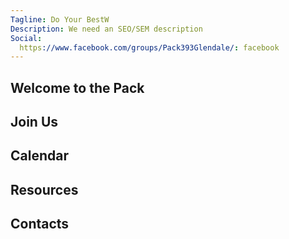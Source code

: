 ```yaml
---
Tagline: Do Your BestW
Description: We need an SEO/SEM description
Social:
  https://www.facebook.com/groups/Pack393Glendale/: facebook
---
```


## Welcome to the Pack

## Join Us

## Calendar

## Resources

## Contacts
